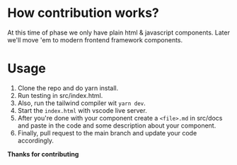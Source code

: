 # How contribution works?

At this time of phase we only have plain html & javascript components. Later we'll move 'em to modern frontend framework components.

# Usage

1. Clone the repo and do yarn install.
2. Run testing in src/index.html.
3. Also, run the tailwind compiler wit `yarn dev`.
4. Start the `index.html` with vscode live server.
5. After you're done with your component create a `<file>.md` in src/docs and paste in the code and some description about your component.
6. Finally, pull request to the main branch and update your code accordingly.

**Thanks for contributing**
